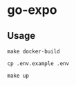# go-expo

## Usage

```shell
make docker-build 
```

```shell
cp .env.example .env
```

```shell
make up
```